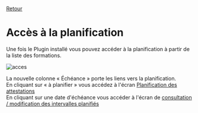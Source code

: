 [Retour](index.md)

# Accès à la planification #  
Une fois le Plugin installé vous pouvez accéder à la planification à partir de la liste des formations.  

![acces](https://user-images.githubusercontent.com/26385729/69241693-8d817a80-0b9f-11ea-8693-a6c3d8d45f80.png)

La nouvelle colonne « Échéance » porte les liens vers la planification.  
En cliquant sur « à planifier » vous accédez à l'écran [Planification des attestations](planifier.md)  
En cliquant sur une date d'échéance vous accéder à l'écran de [consultation / modification des intervalles planifiés](modifier.md) 
